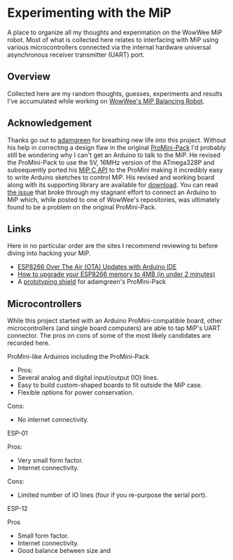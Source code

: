 # Experimenting with the MiP
A place to organize all my thoughts and experimation on the WowWee MiP robot.  Most of what is collected here relates to interfacing with  MiP using various microcontrollers connected via the internal hardware universal asynchronous receiver transmitter (UART) port.

## Overview
Collected here are my random thoughts, guesses, experiments and results I've accumulated while working on [WowWee's MiP Balancing Robot](https://www.wowwee.com/mip/).

## Acknowledgement
Thanks go out to [adamgreen](https://github.com/adamgreen) for breathing new life into this project.  Without his help in correcting a design flaw in the original [ProMini-Pack](https://github.com/sparkfun/MiP_ProMini-Pack) I'd probably still be wondering why I can't get an Arduino to talk to the MiP.  He revised the ProMini-Pack to use the 5V, 16MHz version of the ATmega328P and subsequently ported his [MiP C API](https://github.com/adamgreen/MiP-Capi) to the ProMini making it incredibly easy to write Arduino sketches to control MiP. His revised and working board along with its supporting library are available for [download](https://github.com/adamgreen/MiP_ProMini-Pack). You can read [the issue](https://github.com/WowWeeLabs/MiP-BLE-Protocol/issues/18) that broke through my stagnant effort to connect an Arduino to MiP which, while posted to one of WowWee's repositories, was ultimately found to be a problem on the original ProMini-Pack.

## Links
Here in no particular order are the sites I recommend reviewing to before diving into hacking your MiP.
* [ESP8266 Over The Air (OTA) Updates with Arduino IDE](https://randomnerdtutorials.com/esp8266-ota-updates-with-arduino-ide-over-the-air/)
* [How to upgrade your ESP8266 memory to 4MB (in under 2 minutes)](https://www.youtube.com/watch?v=7Q6ABad7U6o)
* A [prototyping shield](https://github.com/Tiogaplanet/MiP_ProtoPack) for adamgreen's ProMini-Pack

## Microcontrollers
While this project started with an Arduino ProMini-compatible board, other microcontrollers (and single board computers) are able to tap MiP's UART connector.  The pros on cons of some of the most likely candidates are recorded here.

ProMini-like Arduinos including the ProMini-Pack

* Pros:
* Several analog and digital input/output (IO) lines.
* Easy to build custom-shaped boards to fit outside the MiP case.
* Flexible options for power conservation.

Cons:
* No internet connectivity.

ESP-01

Pros:
* Very small form factor.
* Internet connectivity.

Cons:
* Limited number of IO lines (four if you re-purpose the serial port).

ESP-12

Pros
* Small form factor.
* Internet connectivity.
* Good balance between size and 
